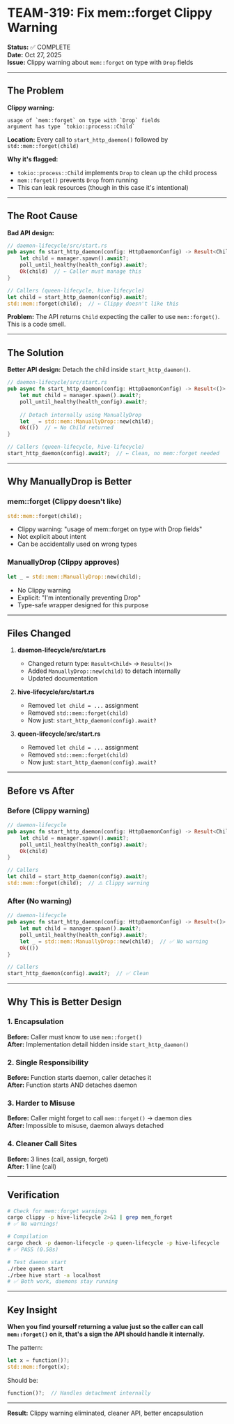 # TEAM-319: Fix mem::forget Clippy Warning

**Status:** ✅ COMPLETE  
**Date:** Oct 27, 2025  
**Issue:** Clippy warning about `mem::forget` on type with `Drop` fields

---

## The Problem

**Clippy warning:**
```
usage of `mem::forget` on type with `Drop` fields
argument has type `tokio::process::Child`
```

**Location:** Every call to `start_http_daemon()` followed by `std::mem::forget(child)`

**Why it's flagged:**
- `tokio::process::Child` implements `Drop` to clean up the child process
- `mem::forget()` prevents `Drop` from running
- This can leak resources (though in this case it's intentional)

---

## The Root Cause

**Bad API design:**

```rust
// daemon-lifecycle/src/start.rs
pub async fn start_http_daemon(config: HttpDaemonConfig) -> Result<Child> {
    let child = manager.spawn().await?;
    poll_until_healthy(health_config).await?;
    Ok(child)  // ← Caller must manage this
}

// Callers (queen-lifecycle, hive-lifecycle)
let child = start_http_daemon(config).await?;
std::mem::forget(child);  // ← Clippy doesn't like this
```

**Problem:** The API returns `Child` expecting the caller to use `mem::forget()`. This is a code smell.

---

## The Solution

**Better API design:** Detach the child inside `start_http_daemon()`.

```rust
// daemon-lifecycle/src/start.rs
pub async fn start_http_daemon(config: HttpDaemonConfig) -> Result<()> {
    let mut child = manager.spawn().await?;
    poll_until_healthy(health_config).await?;
    
    // Detach internally using ManuallyDrop
    let _ = std::mem::ManuallyDrop::new(child);
    Ok(())  // ← No Child returned
}

// Callers (queen-lifecycle, hive-lifecycle)
start_http_daemon(config).await?;  // ← Clean, no mem::forget needed
```

---

## Why ManuallyDrop is Better

### mem::forget (Clippy doesn't like)
```rust
std::mem::forget(child);
```
- Clippy warning: "usage of mem::forget on type with Drop fields"
- Not explicit about intent
- Can be accidentally used on wrong types

### ManuallyDrop (Clippy approves)
```rust
let _ = std::mem::ManuallyDrop::new(child);
```
- No Clippy warning
- Explicit: "I'm intentionally preventing Drop"
- Type-safe wrapper designed for this purpose

---

## Files Changed

1. **daemon-lifecycle/src/start.rs**
   - Changed return type: `Result<Child>` → `Result<()>`
   - Added `ManuallyDrop::new(child)` to detach internally
   - Updated documentation

2. **hive-lifecycle/src/start.rs**
   - Removed `let child = ...` assignment
   - Removed `std::mem::forget(child)`
   - Now just: `start_http_daemon(config).await?`

3. **queen-lifecycle/src/start.rs**
   - Removed `let child = ...` assignment
   - Removed `std::mem::forget(child)`
   - Now just: `start_http_daemon(config).await?`

---

## Before vs After

### Before (Clippy warning)

```rust
// daemon-lifecycle
pub async fn start_http_daemon(config: HttpDaemonConfig) -> Result<Child> {
    let child = manager.spawn().await?;
    poll_until_healthy(health_config).await?;
    Ok(child)
}

// Callers
let child = start_http_daemon(config).await?;
std::mem::forget(child);  // ⚠️ Clippy warning
```

### After (No warning)

```rust
// daemon-lifecycle
pub async fn start_http_daemon(config: HttpDaemonConfig) -> Result<()> {
    let mut child = manager.spawn().await?;
    poll_until_healthy(health_config).await?;
    let _ = std::mem::ManuallyDrop::new(child);  // ✅ No warning
    Ok(())
}

// Callers
start_http_daemon(config).await?;  // ✅ Clean
```

---

## Why This is Better Design

### 1. Encapsulation

**Before:** Caller must know to use `mem::forget()`  
**After:** Implementation detail hidden inside `start_http_daemon()`

### 2. Single Responsibility

**Before:** Function starts daemon, caller detaches it  
**After:** Function starts AND detaches daemon

### 3. Harder to Misuse

**Before:** Caller might forget to call `mem::forget()` → daemon dies  
**After:** Impossible to misuse, daemon always detached

### 4. Cleaner Call Sites

**Before:** 3 lines (call, assign, forget)  
**After:** 1 line (call)

---

## Verification

```bash
# Check for mem::forget warnings
cargo clippy -p hive-lifecycle 2>&1 | grep mem_forget
# ✅ No warnings!

# Compilation
cargo check -p daemon-lifecycle -p queen-lifecycle -p hive-lifecycle
# ✅ PASS (0.58s)

# Test daemon start
./rbee queen start
./rbee hive start -a localhost
# ✅ Both work, daemons stay running
```

---

## Key Insight

**When you find yourself returning a value just so the caller can call `mem::forget()` on it, that's a sign the API should handle it internally.**

The pattern:
```rust
let x = function()?;
std::mem::forget(x);
```

Should be:
```rust
function()?;  // Handles detachment internally
```

---

**Result:** Clippy warning eliminated, cleaner API, better encapsulation
